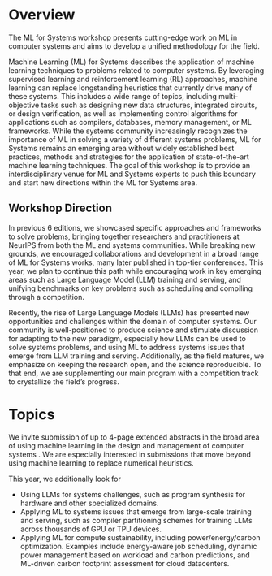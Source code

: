 # Overview

The ML for Systems workshop presents cutting-edge work on ML in computer systems and aims to develop a unified methodology for the field.

Machine Learning (ML) for Systems describes the application of machine learning techniques to problems related to computer systems. By leveraging supervised learning and reinforcement learning (RL) approaches, machine learning can replace longstanding heuristics that currently drive many of these systems. This includes a wide range of topics, including multi-objective tasks such as designing new data structures, integrated circuits, or design verification, as well as implementing control algorithms for applications such as compilers, databases, memory management, or ML frameworks. While the systems community increasingly recognizes the importance of ML in solving a variety of different systems problems, ML for Systems remains an emerging area without widely established best practices, methods and strategies for the application of state-of-the-art machine learning techniques. The goal of this workshop is to provide an interdisciplinary venue for ML and Systems experts to push this boundary and start new directions within the ML for Systems area.

## Workshop Direction
In previous 6 editions, we showcased specific approaches and frameworks to solve problems, bringing together researchers and practitioners at NeurIPS from both the ML and systems communities. While breaking new grounds, we encouraged collaborations and development in a broad range of ML for Systems works, many later published in top-tier conferences. This year, we plan to continue this path while encouraging work in key emerging areas such as Large Language Model (LLM) training and serving, and unifying benchmarks on key problems such as scheduling and compiling through a competition.

Recently, the rise of Large Language Models (LLMs) has presented new opportunities and challenges within the domain of computer systems. Our community is well-positioned to produce science and stimulate discussion for adapting to the new paradigm, especially how LLMs can be used to solve systems problems, and using ML to address systems issues that emerge from LLM training and serving. Additionally, as the field matures, we emphasize on keeping the research open, and the science reproducible. To that end, we are supplementing our main program with a competition track to crystallize the field’s progress.


# Topics

We invite submission of up to 4-page extended abstracts in the broad area of using machine learning in the design and management of computer systems . We are especially interested in submissions that move beyond using machine learning to replace numerical heuristics.

This year, we additionally look for
- Using LLMs for systems challenges, such as program synthesis for hardware and other specialized domains.
- Applying ML to systems issues that emerge from large-scale training and serving, such as compiler partitioning schemes for training LLMs across thousands of GPU or TPU devices.
- Applying ML for compute sustainability, including power/energy/carbon optimization. Examples include energy-aware job scheduling, dynamic power management based on workload and carbon predictions, and ML-driven carbon footprint assessment for cloud datacenters.
